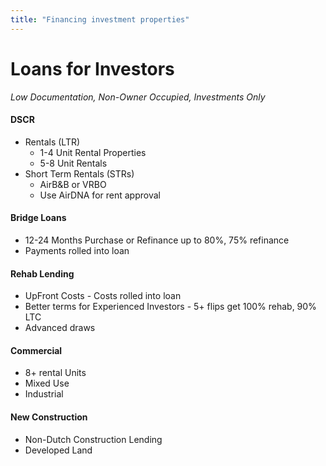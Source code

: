 ```yaml
---
title: "Financing investment properties"
---
```


# Loans for Investors
_Low Documentation, Non-Owner Occupied, Investments Only_

#### DSCR

* Rentals (LTR)
  * 1-4 Unit Rental Properties
  * 5-8 Unit Rentals
* Short Term Rentals (STRs)
  * AirB&B or VRBO
  * Use AirDNA for rent approval

#### Bridge Loans

* 12-24 Months Purchase or Refinance up to 80%, 75% refinance
* Payments rolled into loan

#### Rehab Lending

* UpFront Costs - Costs rolled into loan
* Better terms for Experienced Investors - 5+ flips get 100% rehab, 90% LTC
* Advanced draws

#### Commercial

* 8+ rental Units
* Mixed Use
* Industrial 

#### New Construction

* Non-Dutch Construction Lending
* Developed Land 
